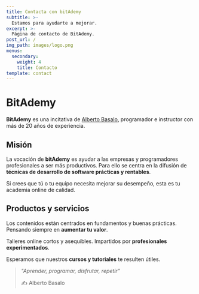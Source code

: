 ```yaml
---
title: Contacta con bitAdemy
subtitle: >-
  Estamos para ayudarte a mejorar.
excerpt: >-
  Página de contacto de BitAdemy.
post_url: /
img_path: images/logo.png
menus:
  secondary:
    weight: 4
    title: Contacto
template: contact
---
```


# BitAdemy

**BitAdemy** es una incitativa de [Alberto Basalo](https://www.linkedin.com/in/albertobasalo), programador e instructor con más de 20 años de experiencia.

## Misión

La vocación de **bitAdemy** es ayudar a las empresas y programadores profesionales a ser más productivos. Para ello se centra en la difusión de **técnicas de desarrollo de software prácticas y rentables**.

Si crees que tú o tu equipo necesita mejorar su desempeño, esta es tu academia online de calidad.

## Productos y servicios

Los contenidos están centrados en fundamentos y buenas prácticas. Pensando siempre en **aumentar tu valor**.

Talleres online cortos y asequibles. Impartidos por **profesionales experimentados**.

Esperamos que nuestros **cursos y tutoriales** te resulten útiles.

> _"Aprender, programar, disfrutar, repetir"_
>
> ✍ Alberto Basalo
